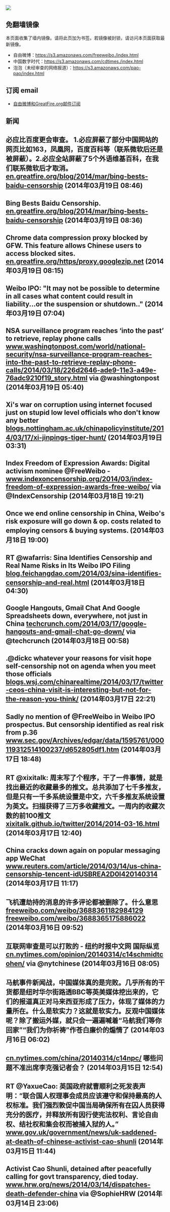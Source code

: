 <img src="logos.png" />

## 免翻墙镜像
本页面收集了墙内镜像。请将此页加为书签。若镜像被封锁，请访问本页面获取最新镜像。
* 自由微博：https://s3.amazonaws.com/freeweibo./index.html
* 中国数字时代：https://s3.amazonaws.com/cdtimes./index.html
* 泡泡（未经审查的网络报道）：https://s3.amazonaws.com/pao-pao/index.html

## 订阅 email
* <a href="https://greatfire.us7.list-manage.com/subscribe?u=854fca58782082e0cbdf204a0&id=c78949b93c">自由微博和GreatFire.org邮件订阅</a>
		
## 新闻
必应比百度更会审查。 1.必应屏蔽了部分中国网站的网页比如163，凤凰网，百度百科等（联系微软后还是被屏蔽）。2.必应全站屏蔽了5个外语维基百科，在我们联系微软后才取消。 <a href="https://en.greatfire.org/blog/2014/mar/bing-bests-baidu-censorship">en.greatfire.org/blog/2014/mar/bing-bests-baidu-censorship</a> (2014年03月19日 08:46)
 ---
Bing Bests Baidu Censorship. <a href="https://en.greatfire.org/blog/2014/mar/bing-bests-baidu-censorship">en.greatfire.org/blog/2014/mar/bing-bests-baidu-censorship</a> (2014年03月19日 08:36)
 ---
Chrome data compression proxy blocked by GFW. This feature allows Chinese users to access blocked sites. <a href="https://en.greatfire.org/https/proxy.googlezip.net">en.greatfire.org/https/proxy.googlezip.net</a> (2014年03月19日 08:15)
 ---
Weibo IPO: "It may not be possible to determine in all cases what content could result in liability...or the suspension or shutdown.." (2014年03月19日 07:04)
 ---
NSA surveillance program reaches ‘into the past’ to retrieve, replay phone calls <a href="http://www.washingtonpost.com/world/national-security/nsa-surveillance-program-reaches-into-the-past-to-retrieve-replay-phone-calls/2014/03/18/226d2646-ade9-11e3-a49e-76adc9210f19_story.html">www.washingtonpost.com/world/national-security/nsa-surveillance-program-reaches-into-the-past-to-retrieve-replay-phone-calls/2014/03/18/226d2646-ade9-11e3-a49e-76adc9210f19_story.html</a> via @washingtonpost (2014年03月19日 05:40)
 ---
Xi's war on corruption using internet focused just on stupid low level officials who don't know any better <a href="http://blogs.nottingham.ac.uk/chinapolicyinstitute/2014/03/17/xi-jinpings-tiger-hunt/?utm_source=rss&utm_medium=rss&utm_campaign=xi-jinpings-tiger-hunt">blogs.nottingham.ac.uk/chinapolicyinstitute/2014/03/17/xi-jinpings-tiger-hunt/</a> (2014年03月19日 03:31)
 ---
Index Freedom of Expression Awards: Digital activism nominee @FreeWeibo - <a href="http://www.indexoncensorship.org/2014/03/index-freedom-of-expression-awards-free-weibo/">www.indexoncensorship.org/2014/03/index-freedom-of-expression-awards-free-weibo/</a> via @IndexCensorship (2014年03月18日 19:21)
 ---
Once we end online censorship in China, Weibo's risk exposure will go down &amp; op. costs related to employing censors &amp; buying systems. (2014年03月18日 19:00)
 ---
RT @wafarris: Sina Identifies Censorship and Real Name Risks in Its Weibo IPO Filing <a href="http://blog.feichangdao.com/2014/03/sina-identifies-censorship-and-real.html">blog.feichangdao.com/2014/03/sina-identifies-censorship-and-real.html</a> (2014年03月18日 04:30)
 ---
Google Hangouts, Gmail Chat And Google Spreadsheets down, everywhere, not just in China <a href="http://techcrunch.com/2014/03/17/google-hangouts-and-gmail-chat-go-down/?ncid=twittersocialshare">techcrunch.com/2014/03/17/google-hangouts-and-gmail-chat-go-down/</a> via @techcrunch (2014年03月18日 00:58)
 ---
.@dickc whatever your reasons for visit hope self-censorship not on agenda when you meet those officials <a href="http://blogs.wsj.com/chinarealtime/2014/03/17/twitter-ceos-china-visit-is-interesting-but-not-for-the-reason-you-think/">blogs.wsj.com/chinarealtime/2014/03/17/twitter-ceos-china-visit-is-interesting-but-not-for-the-reason-you-think/</a> (2014年03月17日 22:21)
 ---
Sadly no mention of @FreeWeibo in Weibo IPO prospectus. But censorship identified as real risk from p.36 <a href="https://www.sec.gov/Archives/edgar/data/1595761/000119312514100237/d652805df1.htm">www.sec.gov/Archives/edgar/data/1595761/000119312514100237/d652805df1.htm</a> (2014年03月17日 18:48)
 ---
RT @xixitalk: 周末写了个程序，干了一件事情，就是找出最近的收藏最多的推文。总共添加了七千多推友，但是只有一千多系统设置是中文，六千多推友系统设置为英文。扫描获得了三万多收藏推文。一周内的收藏次数的前100推文 <a href="http://xixitalk.github.io/twitter/2014/2014-03-16.html">xixitalk.github.io/twitter/2014/2014-03-16.html</a> (2014年03月17日 12:40)
 ---
China cracks down again on popular messaging app WeChat  <a href="http://www.reuters.com/article/2014/03/14/us-china-censorship-tencent-idUSBREA2D0I420140314">www.reuters.com/article/2014/03/14/us-china-censorship-tencent-idUSBREA2D0I420140314</a> (2014年03月17日 11:17)
 ---
飞机遭劫持的消息的许多评论都被删除了。什么意思 <a href="https://freeweibo.com/weibo/3688361182984129">freeweibo.com/weibo/3688361182984129</a>  <a href="https://freeweibo.com/weibo/3688365175886022">freeweibo.com/weibo/3688365175886022</a> (2014年03月16日 09:52)
 ---
互联网审查是可以打败的 - 纽约时报中文网 国际纵览 <a href="http://cn.nytimes.com/opinion/20140314/c14schmidtcohen/">cn.nytimes.com/opinion/20140314/c14schmidtcohen/</a> via @nytchinese (2014年03月16日 08:05)
 ---
马航事件新闻战，中国媒体真的是完败。几乎所有的干货都是纽时华尔街路透BBC等英美媒体挖出来的，它们的报道真正对马来西亚形成了压力，体现了媒体的力量所在。什么是软实力？这就是软实力。反观中国媒体呢？除了搬运外媒，就只会一遍遍喊着“马航我们等你回家”“我们为你祈祷”作苍白廉价的煽情了 (2014年03月16日 06:02)
 ---
<a href="http://cn.nytimes.com/china/20140314/c14npc/">cn.nytimes.com/china/20140314/c14npc/</a> 哪些问题不准出席李克强记者会？ (2014年03月15日 12:54)
 ---
RT @YaxueCao: 英国政府就曹顺利之死发表声明：“联合国人权理事会成员应该遵守和保持最高的人权标准。我们强烈敦促中国当局确保所有在囚人员获得充分的医疗，并释放所有因行使宪法权利、言论自由权、结社权和集会权而被捕入狱的人。” <a href="https://www.gov.uk/government/news/uk-saddened-at-death-of-chinese-activist-cao-shunli">www.gov.uk/government/news/uk-saddened-at-death-of-chinese-activist-cao-shunli</a> (2014年03月15日 11:44)
 ---
Activist Cao Shunli, detained after peacefully calling for govt transparency, died today. <a href="http://www.hrw.org/news/2014/03/14/dispatches-death-defender-china">www.hrw.org/news/2014/03/14/dispatches-death-defender-china</a> via @SophieHRW (2014年03月14日 23:06)
 ---
